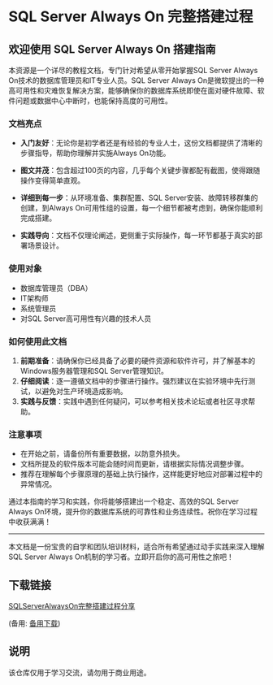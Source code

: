 # SQL Server Always On 完整搭建过程

## 欢迎使用 SQL Server Always On 搭建指南

本资源是一个详尽的教程文档，专门针对希望从零开始掌握SQL Server Always On技术的数据库管理员和IT专业人员。SQL Server Always On是微软提出的一种高可用性和灾难恢复解决方案，能够确保你的数据库系统即使在面对硬件故障、软件问题或数据中心中断时，也能保持高度的可用性。

### 文档亮点

- **入门友好**：无论你是初学者还是有经验的专业人士，这份文档都提供了清晰的步骤指导，帮助你理解并实施Always On功能。
  
- **图文并茂**：包含超过100页的内容，几乎每个关键步骤都配有截图，使得跟随操作变得简单直观。
  
- **详细到每一步**：从环境准备、集群配置、SQL Server安装、故障转移群集的创建，到Always On可用性组的设置，每一个细节都被考虑到，确保你能顺利完成搭建。
  
- **实践导向**：文档不仅理论阐述，更侧重于实际操作，每一环节都基于真实的部署场景设计。

### 使用对象

- 数据库管理员（DBA）
- IT架构师
- 系统管理员
- 对SQL Server高可用性有兴趣的技术人员

### 如何使用此文档

1. **前期准备**：请确保你已经具备了必要的硬件资源和软件许可，并了解基本的Windows服务器管理和SQL Server管理知识。
2. **仔细阅读**：逐一遵循文档中的步骤进行操作。强烈建议在实验环境中先行测试，以避免对生产环境造成影响。
3. **实践与反馈**：实践中遇到任何疑问，可以参考相关技术论坛或者社区寻求帮助。

### 注意事项

- 在开始之前，请备份所有重要数据，以防意外损失。
- 文档所提及的软件版本可能会随时间而更新，请根据实际情况调整步骤。
- 推荐在理解每个步骤原理的基础上执行操作，这样能更好地应对部署过程中的异常情况。

通过本指南的学习和实践，你将能够搭建出一个稳定、高效的SQL Server Always On环境，提升你的数据库系统的可靠性和业务连续性。祝你在学习过程中收获满满！

---

本文档是一份宝贵的自学和团队培训材料，适合所有希望通过动手实践来深入理解SQL Server Always On机制的学习者。立即开启你的高可用性之旅吧！

## 下载链接
[SQLServerAlwaysOn完整搭建过程分享](https://pan.quark.cn/s/956a57f05419) 

(备用: [备用下载](https://pan.baidu.com/s/1vAXMvYbBu5FpApSthApLhg?pwd=1234))

## 说明

该仓库仅用于学习交流，请勿用于商业用途。

